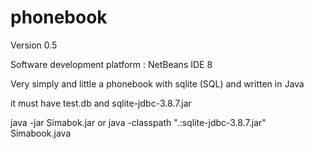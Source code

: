 # phonebook
Version 0.5

Software development platform : NetBeans IDE 8 

Very simply and little a phonebook with sqlite (SQL) and written in Java 

it must have test.db and sqlite-jdbc-3.8.7.jar 

java -jar Simabok.jar 
or 
java -classpath ".:sqlite-jdbc-3.8.7.jar" Simabook.java 
